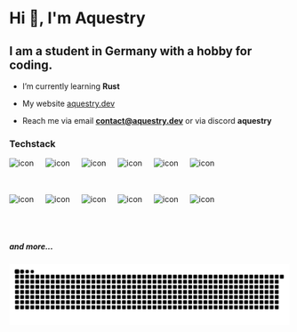 # Hi 👋, I'm Aquestry
 ## I am a student in Germany with a hobby for coding.

- I’m currently learning **Rust**

- My website [aquestry.dev](https://aquestry.dev)

- Reach me via email **contact@aquestry.dev** or via discord **aquestry**

### Techstack
<div style="display: flex; align-items: flex-start;"><img src="https://techstack-generator.vercel.app/react-icon.svg" alt="icon" width="65" height="65" /><img src="https://techstack-generator.vercel.app/csharp-icon.svg" alt="icon" width="65" height="65" /><img src="https://techstack-generator.vercel.app/prettier-icon.svg" alt="icon" width="65" height="65" /><img src="https://techstack-generator.vercel.app/restapi-icon.svg" alt="icon" width="65" height="65" /><img src="https://techstack-generator.vercel.app/docker-icon.svg" alt="icon" width="65" height="65" /><img src="https://techstack-generator.vercel.app/python-icon.svg" alt="icon" width="65" height="65" /></div><div style="display: flex; align-items: flex-start;"><img src="https://techstack-generator.vercel.app/raspberrypi-icon.svg" alt="icon" width="65" height="65" /><img src="https://techstack-generator.vercel.app/java-icon.svg" alt="icon" width="65" height="65" /><img src="https://techstack-generator.vercel.app/nginx-icon.svg" alt="icon" width="65" height="65" /><img src="https://techstack-generator.vercel.app/mysql-icon.svg" alt="icon" width="65" height="65" /><img src="https://techstack-generator.vercel.app/github-icon.svg" alt="icon" width="65" height="65" /><img src="https://techstack-generator.vercel.app/kubernetes-icon.svg" alt="icon" width="65" height="65" /></div>

##### and more...
<picture>
  <source media="(prefers-color-scheme: dark)" srcset="https://raw.githubusercontent.com/aquestry/aquestry/output/github-snake-dark.svg" />
  <source media="(prefers-color-scheme: light)" srcset="https://raw.githubusercontent.com/aquestry/aquestry/output/github-snake.svg" />
  <img alt="github-snake" src="https://raw.githubusercontent.com/aquestry/aquestry/output/github-snake.svg" />
</picture>
